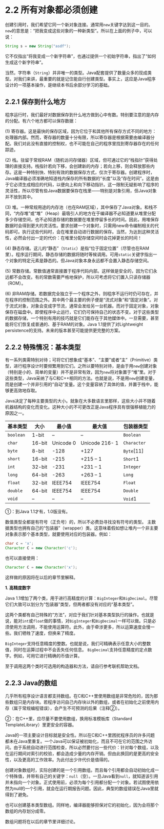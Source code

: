 # 2.2 所有对象都必须创建


创建引用时，我们希望它同一个新对象连接。通常用`new`关键字达到这一目的。`new`的意思是：“把我变成这些对象的一种新类型”。所以在上面的例子中，可以说：

```java
String s = new String("asdf");
```

它不仅指出“将我变成一个新字符串”，也通过提供一个初始字符串，指出了“如何生成这个新字符串”。

当然，字符串（`String`）并非唯一的类型。Java配套提供了数量众多的现成类型。对我们来讲，最重要的就是记住能自行创建类型。事实上，这应是Java程序设计的一项基本操作，是继续本书后余部分学习的基础。

## 2.2.1 保存到什么地方

程序运行时，我们最好对数据保存到什么地方做到心中有数。特别要注意的是内存的分配。有六个地方都可以保存数据：

(1) 寄存器。这是最快的保存区域，因为它位于和其他所有保存方式不同的地方：处理器内部。然而，寄存器的数量十分有限，所以寄存器是根据需要由编译器分配。我们对此没有直接的控制权，也不可能在自己的程序里找到寄存器存在的任何踪迹。

(2) 栈。驻留于常规RAM（随机访问存储器）区域，但可通过它的“栈指针”获得处理的直接支持。栈指针若向下移，会创建新的内存；若向上移，则会释放那些内存。这是一种特别快、特别有效的数据保存方式，仅次于寄存器。创建程序时，Java编译器必须准确地知道栈内保存的所有数据的“长度”以及“存在时间”。这是由于它必须生成相应的代码，以便向上和向下移动指针。这一限制无疑影响了程序的灵活性，所以尽管有些Java数据要保存在栈里——特别是对象引用，但Java对象并不放到其中。

(3) 堆。一种常规用途的内存池（也在RAM区域），其中保存了Java对象。和栈不同，“内存堆”或“堆”（Heap）最吸引人的地方在于编译器不必知道要从堆里分配多少存储空间，也不必知道存储的数据要在堆里停留多长的时间。因此，用堆保存数据时会得到更大的灵活性。要求创建一个对象时，只需用new命令编制相关的代码即可。执行这些代码时，会在堆里自动进行数据的保存。当然，为达到这种灵活性，必然会付出一定的代价：在堆里分配存储空间时会花掉更长的时间！

(4) 静态存储。这儿的“静态”（`Static`）是指“位于固定位置”（尽管也在RAM里）。程序运行期间，静态存储的数据将随时等候调用。可用`static`关键字指出一个对象的特定元素是静态的。但Java对象本身永远都不会置入静态存储空间。

(5) 常数存储。常数值通常直接置于程序代码内部。这样做是安全的，因为它们永远都不会改变。有的常数需要严格地保护，所以可考虑将它们置入只读存储器（ROM）。

(6) 非RAM存储。若数据完全独立于一个程序之外，则程序不运行时仍可存在，并在程序的控制范围之外。其中两个最主要的例子便是“流式对象”和“固定对象”。对于流式对象，对象会变成字节流，通常会发给另一台机器。而对于固定对象，对象保存在磁盘中。即使程序中止运行，它们仍可保持自己的状态不变。对于这些类型的数据存储，一个特别有用的技巧就是它们能存在于其他媒体中。一旦需要，甚至能将它们恢复成普通的、基于RAM的对象。Java 1.1提供了对Lightweight persistence的支持。未来的版本甚至可能提供更完整的方案。

## 2.2.2 特殊情况：基本类型

有一系列类需特别对待；可将它们想象成“基本”、“主要”或者“主”（Primitive）类型，进行程序设计时要频繁用到它们。之所以要特别对待，是由于用`new`创建对象（特别是小的、简单的变量）并不是非常有效，因为`new`将对象置于“堆”里。对于这些类型，Java采纳了与C和C++相同的方法。也就是说，不是用`new`创建变量，而是创建一个并非引用的“自动”变量。这个变量容纳了具体的值，并置于栈中，能够更高效地存取。

Java决定了每种主要类型的大小。就象在大多数语言里那样，这些大小并不随着机器结构的变化而变化。这种大小的不可更改正是Java程序具有很强移植能力的原因之一。

| 基本类型  | 大小    | 最小值    | 最大值         | 包装器类型 |
|---------|---------|-----------|----------------|------------|
| `boolean` | 1-bit   | –         | –              | `Boolean`    |
| `char`    | 16-bit  | Unicode 0 | Unicode 216- 1 | `Character`  |
| `byte`    | 8-bit   | -128      | +127           | `Byte`[11]   |
| `short`   | 16-bit  | -215      | +215 – 1       | `Short`1     |
| `int`     | 32-bit  | -231      | +231 – 1       | `Integer`    |
| `long`    | 64-bit  | -263      | +263 – 1       | `Long`       |
| `float`   | 32-bit  | IEEE754   | IEEE754        | `Float`      |
| `double`  | 64-bit  | IEEE754   | IEEE754        | `Double`     |
| `void`    | –       | –         | –              | `Void`1      |


①：到Java 1.1才有，1.0版没有。

数值类型全都是有符号（正负号）的，所以不必费劲寻找没有符号的类型。
主数据类型也拥有自己的“包装器”（wrapper）类。这意味着假如想让堆内一个非主要对象表示那个基本类型，就要使用对应的包装器。例如：

```java
char c = 'x';
Character C = new Character('c');
```

也可以直接使用：

```java
Character C = new Character('x');
```

这样做的原因将在以后的章节里解释。

**1. 高精度数字**

Java 1.1增加了两个类，用于进行高精度的计算：`BigInteger`和`BigDecimal`。尽管它们大致可以划分为“包装器”类型，但两者都没有对应的“基本类型”。

这两个类都有自己特殊的“方法”，对应于我们针对基本类型执行的操作。也就是说，能对`int`或`float`做的事情，对`BigInteger`和`BigDecimal`一样可以做。只是必须使用方法调用，不能使用运算符。此外，由于牵涉更多，所以运算速度会慢一些。我们牺牲了速度，但换来了精度。

`BigInteger`支持任意精度的整数。也就是说，我们可精确表示任意大小的整数值，同时在运算过程中不会丢失任何信息。
`BigDecimal`支持任意精度的定点数字。例如，可用它进行精确的币值计算。

至于调用这两个类时可选用的构造器和方法，请自行参考联机帮助文档。

## 2.2.3 Java的数组

几乎所有程序设计语言都支持数组。在C和C++里使用数组是非常危险的，因为那些数组只是内存块。若程序访问自己内存块以外的数组，或者在初始化之前使用内存（属于常规编程错误），会产生不可预测的后果（注释②）。

②：在C++里，应尽量不要使用数组，换用标准模板库（Standard TemplateLibrary）里更安全的容器。

Java的一项主要设计目标就是安全性。所以在C和C++里困扰程序员的许多问题都未在Java里重复。一个Java可以保证被初始化，而且不可在它的范围之外访问。由于系统自动进行范围检查，所以必然要付出一些代价：针对每个数组，以及在运行期间对索引的校验，都会造成少量的内存开销。但由此换回的是更高的安全性，以及更高的工作效率。为此付出少许代价是值得的。

创建对象数组时，实际创建的是一个引用数组。而且每个引用都会自动初始化成一个特殊值，并带有自己的关键字：`null`（空）。一旦Java看到`null`，就知道该引用并未指向一个对象。正式使用前，必须为每个引用都分配一个对象。若试图使用依然为null的一个引用，就会在运行期报告问题。因此，典型的数组错误在Java里就得到了避免。

也可以创建基本类型数组。同样地，编译器能够担保对它的初始化，因为会将那个数组的内存划分成零。

数组问题将在以后的章节里详细讨论。
